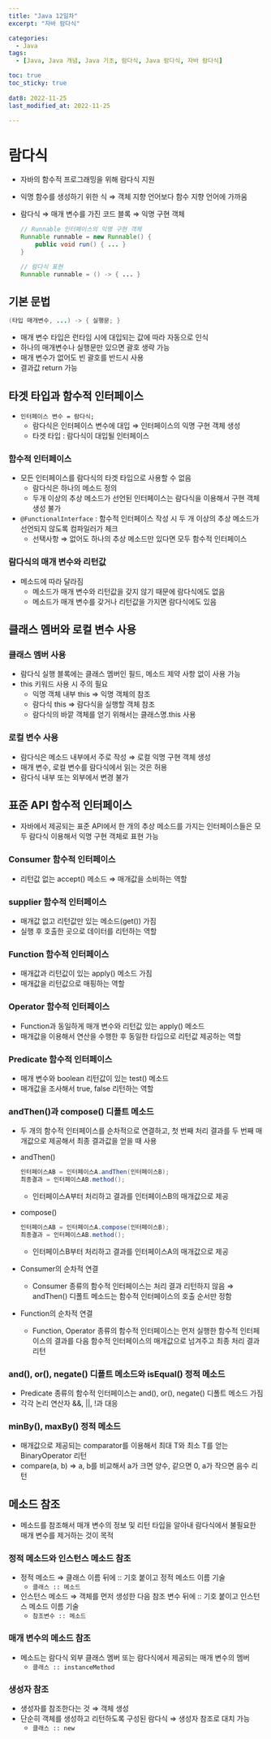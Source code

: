 ```yaml
---
title: "Java 12일차"
excerpt: "자바 람다식"

categories:
  - Java
tags:
  - [Java, Java 개념, Java 기초, 람다식, Java 람다식, 자바 람다식]

toc: true
toc_sticky: true
 
dat8: 2022-11-25
last_modified_at: 2022-11-25

---
```


# 람다식

- 자바의 함수적 프로그래밍을 위해 람다식 지원
- 익명 함수를 생성하기 위한 식 ⇒ 객체 지향 언어보다 함수 지향 언어에 가까움
- 람다식 ⇒ 매개 변수를 가진 코드 블록 ⇒ 익명 구현 객체
    
    ```java
    // Runnable 인터페이스의 익명 구현 객체
    Runnable runnable = new Runnable() {
    	public void run() { ... }
    }
    
    // 람다식 표현
    Runnable runnable = () -> { ... }
    ```
    

## 기본 문법

```java
(타입 매개변수, ...) -> { 실행문; }
```

- 매개 변수 타입은 런타임 시에 대입되는 값에 따라 자동으로 인식
- 하나의 매개변수나 실행문만 있으면 괄호 생략 가능
- 매개 변수가 없어도 빈 괄호를 반드시 사용
- 결과값 return 가능

## 타겟 타입과 함수적 인터페이스

- `인터페이스 변수 = 람다식;`
    - 람다식은 인터페이스 변수에 대입 ⇒ 인터페이스의 익명 구현 객체 생성
    - 타겟 타입 : 람다식이 대입될 인터페이스

### 함수적 인터페이스

- 모든 인터페이스를 람다식의 타겟 타입으로 사용할 수 없음
    - 람다식은 하나의 메소드 정의
    - 두개 이상의 추상 메소드가 선언된 인터페이스는 람다식을 이용해서 구현 객체 생성 불가
- `@FunctionalInterface` : 함수적 인터페이스 작성 시 두 개 이상의 추상 메소드가 선언되지 않도록 컴파일러가 체크
    - 선택사항 ⇒ 없어도 하나의 추상 메소드만 있다면 모두 함수적 인터페이스

### 람다식의 매개 변수와 리턴값

- 메소드에 따라 달라짐
    - 메소드가 매개 변수와 리턴값을 갖지 않기 때문에 람다식에도 없음
    - 메소드가 매개 변수를 갖거나 리턴값을 가지면 람다식에도 있음

## 클래스 멤버와 로컬 변수 사용

### 클래스 멤버 사용

- 람다식 실행 블록에는 클래스 멤버인 필드, 메소드 제약 사항 없이 사용 가능
- this 키워드 사용 시 주의 필요
    - 익명 객체 내부 this ⇒ 익명 객체의 참조
    - 람다식 this ⇒ 람다식을 실행할 객체 참조
    - 람다식의 바깥 객체를 얻기 위해서는 클래스명.this 사용

### 로컬 변수 사용

- 람다식은 메소드 내부에서 주로 작성 ⇒ 로컬 익명 구현 객체 생성
- 매개 변수, 로컬 변수를 람다식에서 읽는 것은 허용
- 람다식 내부 또는 외부에서 변경 불가

## 표준 API 함수적 인터페이스

- 자바에서 제공되는 표준 API에서 한 개의 추상 메소드를 가지는 인터페이스들은 모두 람다식 이용해서 익명 구현 객체로 표현 가능

### Consumer 함수적 인터페이스

- 리턴값 없는 accept() 메소드 ⇒ 매개값을 소비하는 역할

### supplier 함수적 인터페이스

- 매개값 없고 리턴값만 있는 메소드(get()) 가짐
- 실행 후 호출한 곳으로 데이터를 리턴하는 역할

### Function 함수적 인터페이스

- 매개값과 리턴값이 있는 apply() 메소드 가짐
- 매개값을 리턴값으로 매핑하는 역할

### Operator 함수적 인터페이스

- Function과 동일하게 매개 변수와 리턴값 있는 apply() 메소드
- 매개값을 이용해서 연산을 수행한 후 동일한 타입으로 리턴값 제공하는 역할

### Predicate 함수적 인터페이스

- 매개 변수와 boolean 리턴값이 있는 test() 메소드
- 매개값을 조사해서 true, false 리턴하는 역할

### andThen()과 compose() 디폴트 메소드

- 두 개의 함수적 인터페이스를 순차적으로 연결하고, 첫 번째 처리 결과를 두 번째 매개값으로 제공해서 최종 결과값을 얻을 때 사용
- andThen()
    
    ```java
    인터페이스AB = 인터페이스A.andThen(인터페이스B);
    최종결과 = 인터페이스AB.method();
    ```
    
    - 인터페이스A부터 처리하고 결과를 인터페이스B의 매개값으로 제공
- compose()
    
    ```java
    인터페이스AB = 인터페이스A.compose(인터페이스B);
    최종결과 = 인터페이스AB.method();
    ```
    
    - 인터페이스B부터 처리하고 결과를 인터페이스A의 매개값으로 제공
- Consumer의 순차적 연결
    - Consumer 종류의 함수적 인터페이스는 처리 결과 리턴하지 않음 ⇒ andThen() 디폴트 메소드는 함수적 인터페이스의 호출 순서만 정함
- Function의 순차적 연결
    - Function, Operator 종류의 함수적 인터페이스는 먼저 실행한 함수적 인터페이스의 결과를 다음 함수적 인터페이스의 매개값으로 넘겨주고 최종 처리 결과 리턴

### and(), or(), negate() 디폴트 메소드와 isEqual() 정적 메소드

- Predicate 종류의 함수적 인터페이스는 and(), or(), negate() 디폴트 메소드 가짐
- 각각 논리 연산자 &&, ||, !과 대응

### minBy(), maxBy() 정적 메소드

- 매개값으로 제공되는 comparator를 이용해서 최대 T와 최소 T를 얻는 BinaryOperator<T> 리턴
- compare(a, b) ⇒ a, b를 비교해서 a가 크면 양수, 같으면 0, a가 작으면 음수 리턴

## 메소드 참조

- 메소드를 참조해서 매개 변수의 정보 및 리턴 타입을 알아내 람다식에서 불필요한 매개 변수를 제거하는 것이 목적

### 정적 메소드와 인스턴스 메소드 참조

- 정적 메소드 ⇒ 클래스 이름 뒤에 :: 기호 붙이고 정적 메소드 이름 기술
    - `클래스 :: 메소드`
- 인스턴스 메소드 ⇒ 객체를 먼저 생성한 다음 참조 변수 뒤에 :: 기호 붙이고 인스턴스 메소드 이름 기술
    - `참조변수 :: 메소드`

### 매개 변수의 메소드 참조

- 메소드는 람다식 외부 클래스 멤버 또는 람다식에서 제공되는 매개 변수의 멤버
    - `클래스 :: instanceMethod`

### 생성자 참조

- 생성자를 참조한다는 것 ⇒ 객체 생성
- 단순히 객체를 생성하고 리턴하도록 구성된 람다식 ⇒ 생성자 참조로 대치 가능
    - `클래스 :: new`